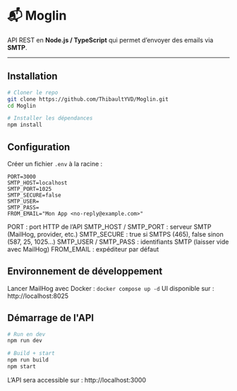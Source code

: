 # 📬 Moglin

API REST en **Node.js / TypeScript** qui permet d’envoyer des emails via **SMTP**.  

---

## Installation

```bash
# Cloner le repo
git clone https://github.com/ThibaultYVD/Moglin.git
cd Moglin

# Installer les dépendances
npm install
```

## Configuration
Créer un fichier `.env` à la racine :
```env
PORT=3000
SMTP_HOST=localhost
SMTP_PORT=1025
SMTP_SECURE=false
SMTP_USER=
SMTP_PASS=
FROM_EMAIL="Mon App <no-reply@example.com>"
```

PORT : port HTTP de l’API
SMTP_HOST / SMTP_PORT : serveur SMTP (MailHog, provider, etc.)
SMTP_SECURE : true si SMTPS (465), false sinon (587, 25, 1025…)
SMTP_USER / SMTP_PASS : identifiants SMTP (laisser vide avec MailHog)
FROM_EMAIL : expéditeur par défaut

## Environnement de développement
Lancer MailHog avec Docker : `docker compose up -d`
UI disponible sur : http://localhost:8025

## Démarrage de l'API
```bash
# Run en dev
npm run dev

# Build + start
npm run build
npm start
```
L’API sera accessible sur : http://localhost:3000
